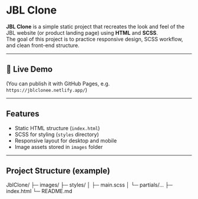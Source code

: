 # JBL Clone

**JBL Clone** is a simple static project that recreates the look and feel of the JBL website (or product landing page) using **HTML** and **SCSS**.  
The goal of this project is to practice responsive design, SCSS workflow, and clean front-end structure.

---

## 🚀 Live Demo
(You can publish it with GitHub Pages, e.g. `https://jblclonee.netlify.app/`)

---

## Features
- Static HTML structure (`index.html`)
- SCSS for styling (`styles` directory)
- Responsive layout for desktop and mobile
- Image assets stored in `images` folder

---

## Project Structure (example)
JblClone/
├─ images/
├─ styles/
│ ├─ main.scss
│ └─ partials/...
├─ index.html
└─ README.md
